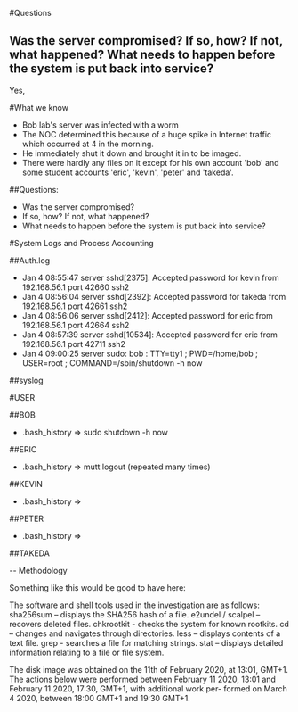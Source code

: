 #Questions 

## Was the server compromised? If so, how? If not, what happened? What needs to happen before the system is put back into service?

Yes, 

#What we know 
- Bob lab's server was infected with a worm 
- The NOC determined this because of a huge spike in Internet traffic which occurred at 4 in the morning.
- He immediately shut it down and brought it in to be imaged.
- There were hardly any files on it except for his own account 'bob' and some student accounts 'eric', 'kevin', 'peter' and 'takeda'.

##Questions:

- Was the server compromised? 
- If so, how? If not, what happened? 
- What needs to happen before the system is put back into service?



#System Logs and Process Accounting


##Auth.log 

- Jan  4 08:55:47 server sshd[2375]: Accepted password for kevin from 192.168.56.1 port 42660 ssh2
- Jan  4 08:56:04 server sshd[2392]: Accepted password for takeda from 192.168.56.1 port 42661 ssh2
- Jan  4 08:56:06 server sshd[2412]: Accepted password for eric from 192.168.56.1 port 42664 ssh2
- Jan  4 08:57:39 server sshd[10534]: Accepted password for eric from 192.168.56.1 port 42711 ssh2
- Jan  4 09:00:25 server sudo:      bob : TTY=tty1 ; PWD=/home/bob ; USER=root ; COMMAND=/sbin/shutdown -h now

##syslog


#USER 

##BOB 

- .bash_history => sudo shutdown -h now

##ERIC 

- .bash_history => mutt logout (repeated many times)

##KEVIN 

- .bash_history =>

##PETER 

- .bash_history => 

##TAKEDA





-- Methodology 

Something like this would be good to have here:

The software and shell tools used in the investigation are as follows: 
sha256sum – displays the SHA256 hash of a file. 
e2undel / scalpel – recovers deleted files. 
chkrootkit - checks the system for known rootkits. 
cd – changes and navigates through directories. 
less – displays contents of a text file. 
grep - searches a file for matching strings. 
stat – displays detailed information relating to a file or file system.

The disk image was obtained on the 11th of February 2020, at 13:01,
GMT+1. The actions below were performed between February 11 2020,
13:01 and February 11 2020, 17:30, GMT+1, with additional work per-
formed on March 4 2020, between 18:00 GMT+1 and 19:30 GMT+1.













